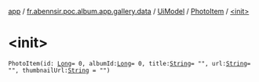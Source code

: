 [app](../../../index.md) / [fr.abennsir.poc.album.app.gallery.data](../../index.md) / [UiModel](../index.md) / [PhotoItem](index.md) / [&lt;init&gt;](./-init-.md)

# &lt;init&gt;

`PhotoItem(id: `[`Long`](https://kotlinlang.org/api/latest/jvm/stdlib/kotlin/-long/index.html)` = 0, albumId: `[`Long`](https://kotlinlang.org/api/latest/jvm/stdlib/kotlin/-long/index.html)` = 0, title: `[`String`](https://kotlinlang.org/api/latest/jvm/stdlib/kotlin/-string/index.html)` = "", url: `[`String`](https://kotlinlang.org/api/latest/jvm/stdlib/kotlin/-string/index.html)` = "", thumbnailUrl: `[`String`](https://kotlinlang.org/api/latest/jvm/stdlib/kotlin/-string/index.html)` = "")`